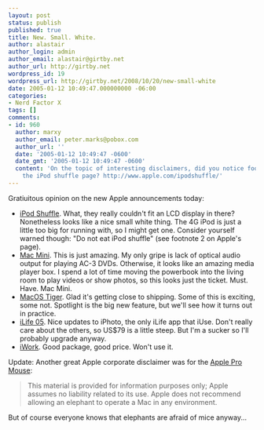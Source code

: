 ```yaml
---
layout: post
status: publish
published: true
title: New. Small. White.
author: alastair
author_login: admin
author_email: alastair@girtby.net
author_url: http://girtby.net
wordpress_id: 19
wordpress_url: http://girtby.net/2008/10/20/new-small-white
date: 2005-01-12 10:49:47.000000000 -06:00
categories:
- Nerd Factor X
tags: []
comments:
- id: 960
  author: marxy
  author_email: peter.marks@pobox.com
  author_url: ''
  date: '2005-01-12 10:49:47 -0600'
  date_gmt: '2005-01-12 10:49:47 -0600'
  content: 'On the topic of interesting disclaimers, did you notice footnote #2 on
    the iPod shuffle page? http://www.apple.com/ipodshuffle/'
---
```

Gratiuitous opinion on the new Apple announcements today:

<ul>
	<li><a href="http://www.apple.com/ipodshuffle/">iPod Shuffle</a>. What, they really couldn't fit an LCD display in there? Nonetheless looks like a nice small white thing. The 4G iPod is just a little too big for running with, so I might get one. Consider yourself warned though: "Do not eat iPod shuffle" (see footnote 2 on Apple's page).</li>
	<li><a href="http://www.apple.com/macmini/">Mac Mini</a>.  This is just amazing. My only gripe is lack of optical audio output for playing AC-3 DVDs. Otherwise, it looks like an amazing media player box. I spend a lot of time moving the powerbook into the living room to play videos or show photos, so this looks just the ticket. Must. Have. Mac Mini.</li>
	<li><a href="http://www.apple.com/macosx/tiger/">MacOS Tiger</a>. Glad it's getting close to shipping. Some of this is exciting, some not. Spotlight is the big new feature, but we'll see how it turns out in practice.</li>
	<li><a href="http://www.apple.com/ilife/">iLife 05</a>. Nice updates to iPhoto, the only iLife app that iUse. Don't really care about the others, so US$79 is a little steep. But I'm a sucker so I'll probably upgrade anyway.</li>
	<li><a href="http://www.apple.com/iwork/">iWork</a>. Good package, good price. Won't use it.</li>
</ul>

Update: Another great Apple corporate disclaimer was for the <a href="http://www.wap.org/journal/applepromouse/applepromouse.html">Apple Pro Mouse</a>:

<blockquote>This material is provided for information purposes only; Apple assumes no liability related to its use. Apple does not recommend allowing an elephant to operate a Mac in any environment.</blockquote>

But of course everyone knows that elephants are afraid of mice anyway...
